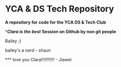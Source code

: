 # YCA & DS Tech Repository

**A repository for code for the YCA DS & Tech Club**

****Clara is the best***
**Session on Github by non git people**

Bailey ;)

bailey's a nerd - shaun

*** love you Clara!!!!!!!!!!! - Jiawei
